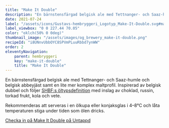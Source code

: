 ```yaml
---
title: "Make It Double"
description: "En bärnstensfärgad belgisk ale med Tettnanger- och Saaz-humle och belgisk abbeyjäst."
date: 2021-07-24
label: "/assets/icons/Gustavs-hembryggeri_Logotyp_Make-It-Double.svg#make-it-double"
label_viewbox: "0 0 227.44 70.05"
color: "oklch(50% 0 0deg)"
thumbnail_image: "/assets/images/og_brewery_make-it-double.png"
recipeId: "i8UNnvUbbOYC8SPVmPLuuRbbd7ynWW"
order: 2
eleventyNavigation:
    parent: hembryggeri
    key: "make-it-double"
    title: "Make It Double"
---
```


En bärnstensfärgad belgisk ale med Tettnanger- och Saaz-humle och belgisk abbeyjäst samt en lite mer komplex maltprofil. Inspirerad av belgisk dubbel och följer [SHBF:s öltypsdefinition](https://styles.shbf.se/style.php?PersistentId=92&GlobalVersion=652) med inslag av choklad, russin, torkad frukt, kola och vete.

Rekommenderas att serveras i en ölkupa eller konjaksglas i 4–8°C och låta temperaturen stiga under tiden som ölen dricks.

[Checka in på Make It Double på Untappd](https://untappd.com/b/gustavs-hembryggeri-make-it-double/4496036)

